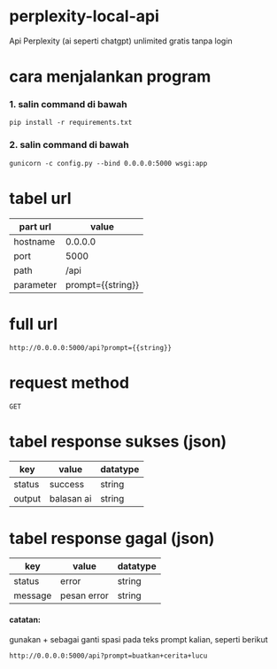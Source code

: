 # perplexity-local-api
Api Perplexity (ai seperti chatgpt) unlimited gratis tanpa login

# cara menjalankan program
### 1. salin command di bawah
    pip install -r requirements.txt
### 2. salin command di bawah
    gunicorn -c config.py --bind 0.0.0.0:5000 wsgi:app

# tabel url
| part url | value |
| --------- | --------------- |
| hostname | 0.0.0.0 |
| port | 5000 |
| path | /api |
| parameter | prompt={{string}} |

# full url
    http://0.0.0.0:5000/api?prompt={{string}}

# request method
    GET

# tabel response sukses (json)
| key | value | datatype |
| ------ | ---------- | -------- |
| status | success | string |
| output | balasan ai | string |

# tabel response gagal (json)
| key | value | datatype |
| ------ | ---------- | -------- |
| status | error | string |
| message | pesan error | string |


#### catatan:
gunakan + sebagai ganti spasi pada teks prompt kalian, seperti berikut

    http://0.0.0.0:5000/api?prompt=buatkan+cerita+lucu
